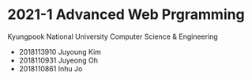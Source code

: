 2021-1 Advanced Web Prgramming
=========================
Kyungpook National University
Computer Science & Engineering

* 2018113910 Juyoung Kim
* 2018110931 Juyeong Oh
* 2018110861 Inhu Jo
